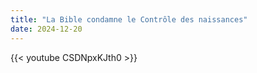 ```yaml
---
title: "La Bible condamne le Contrôle des naissances"
date: 2024-12-20
---
```


{{< youtube CSDNpxKJth0 >}}
